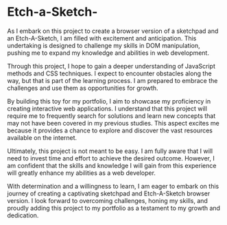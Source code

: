 # Etch-a-Sketch-

As I embark on this project to create a browser version of a sketchpad and an Etch-A-Sketch, I am filled with excitement and anticipation. This undertaking is designed to challenge my skills in DOM manipulation, pushing me to expand my knowledge and abilities in web development.

Through this project, I hope to gain a deeper understanding of JavaScript methods and CSS techniques. I expect to encounter obstacles along the way, but that is part of the learning process. I am prepared to embrace the challenges and use them as opportunities for growth.

By building this toy for my portfolio, I aim to showcase my proficiency in creating interactive web applications. I understand that this project will require me to frequently search for solutions and learn new concepts that may not have been covered in my previous studies. This aspect excites me because it provides a chance to explore and discover the vast resources available on the internet.

Ultimately, this project is not meant to be easy. I am fully aware that I will need to invest time and effort to achieve the desired outcome. However, I am confident that the skills and knowledge I will gain from this experience will greatly enhance my abilities as a web developer.

With determination and a willingness to learn, I am eager to embark on this journey of creating a captivating sketchpad and Etch-A-Sketch browser version. I look forward to overcoming challenges, honing my skills, and proudly adding this project to my portfolio as a testament to my growth and dedication.
